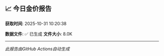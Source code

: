 ## 📈 今日金价报告

**获取时间**: 2025-10-31 10:20:38

**数据文件**: ✅ 已生成
**文件大小**: 8.0K

---
*此报告由GitHub Actions自动生成*
